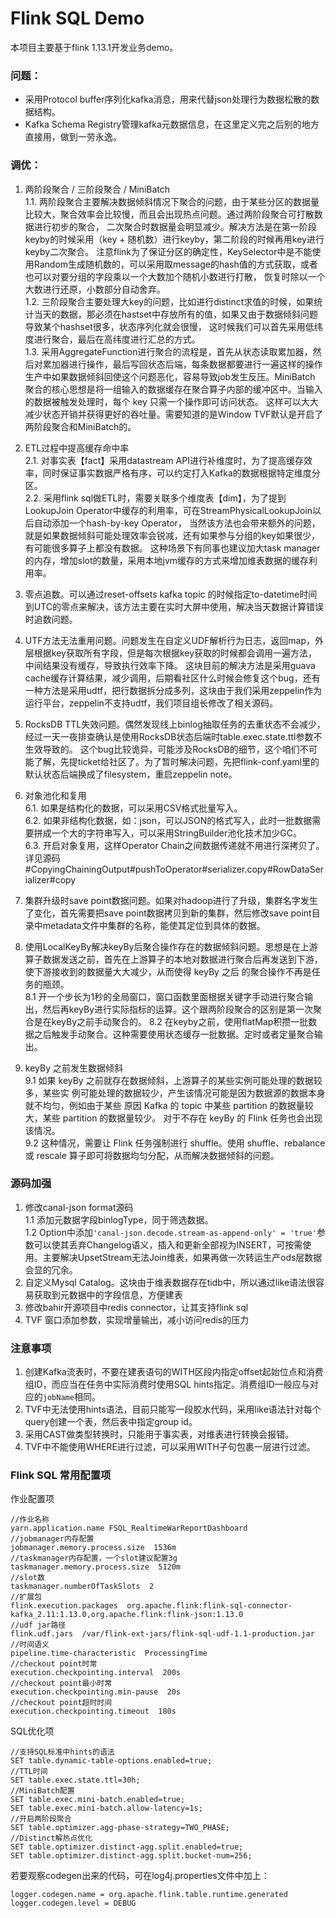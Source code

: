 # Flink SQL Demo

本项目主要基于flink 1.13.1开发业务demo。


### 问题：

- 采用Protocol buffer序列化kafka消息，用来代替json处理行为数据松散的数据结构。
- Kafka Schema Registry管理kafka元数据信息，在这里定义完之后别的地方直接用，做到一劳永逸。



### 调优： 
1. 两阶段聚合 / 三阶段聚合 / MiniBatch  
    1.1. 两阶段聚合主要解决数据倾斜情况下聚合的问题，由于某些分区的数据量比较大，聚合效率会比较慢，而且会出现热点问题。通过两阶段聚合可打散数据进行初步的聚合，
       二次聚合时数据量会明显减少。解决方法是在第一阶段keyby的时候采用（key + 随机数）进行keyby，第二阶段的时候再用key进行keyby二次聚合。
       注意flink为了保证分区的确定性，KeySelector中是不能使用Random生成随机数的，可以采用取message的hash值的方式获取，或者也可以对要分组的字段乘以一个大数加个随机小数进行打散，
       恢复时除以一个大数进行还原，小数部分自动舍弃。  
    1.2. 三阶段聚合主要处理大key的问题，比如进行distinct求值的时候，如果统计当天的数据，那必须在hastset中存放所有的值，如果又由于数据倾斜问题导致某个hashset很多，状态序列化就会很慢，
       这时候我们可以首先采用低纬度进行聚合，最后在高纬度进行汇总的方式。  
    1.3. 采用AggregateFunction进行聚合的流程是，首先从状态读取累加器，然后对累加器进行操作，最后写回状态后端，每条数据都要进行一遍这样的操作
       生产中如果数据倾斜回使这个问题恶化，容易导致job发生反压。MiniBatch 聚合的核心思想是将一组输入的数据缓存在聚合算子内部的缓冲区中。当输入的数据被触发处理时，每个 key 只需一个操作即可访问状态。
       这样可以大大减少状态开销并获得更好的吞吐量。需要知道的是Window TVF默认是开启了两阶段聚合和MiniBatch的。
   
2. ETL过程中提高缓存命中率  
    2.1. 对事实表【fact】采用datastream API进行补维度时，为了提高缓存效率，同时保证事实数据严格有序，可以约定打入Kafka的数据根据特定维度分区。  
    2.2. 采用flink sql做ETL时，需要关联多个维度表【dim】，为了提到LookupJoin Operator中缓存的利用率，可在StreamPhysicalLookupJoin以后自动添加一个hash-by-key Operator，
       当然该方法也会带来额外的问题，就是如果数据倾斜可能处理效率会锐减，还有如果参与分组的key如果很少，有可能很多算子上都没有数据。
       这种场景下有同事也建议加大task manager的内存，增加slot的数量，采用本地jvm缓存的方式来增加维表数据的缓存利用率。

3. 零点追数。可以通过reset-offsets kafka topic 的时候指定to-datetime时间到UTC的零点来解决，该方法主要在实时大屏中使用，解决当天数据计算错误时追数问题。
  
4. UTF方法无法重用问题。问题发生在自定义UDF解析行为日志，返回map，外层根据key获取所有字段，但是每次根据key获取的时候都会调用一遍方法，中间结果没有缓存，导致执行效率下降。
  这块目前的解决方法是采用guava cache缓存计算结果，减少调用，后期看社区什么时候会修复这个bug，还有一种方法是采用udtf，把行数据拆分成多列，这块由于我们采用zeppelin作为运行平台，zeppelin不支持udtf，我们项目组长修改了相关源码。

5. RocksDB TTL失效问题。偶然发现线上binlog抽取任务的去重状态不会减少，经过一天一夜排查确认是使用RocksDB状态后端时table.exec.state.ttl参数不生效导致的。
  这个bug比较诡异，可能涉及RocksDB的细节，这个咱们不可能了解，先提ticket给社区了。为了暂时解决问题，先把flink-conf.yaml里的默认状态后端换成了filesystem，重启zeppelin note。
  
6. 对象池化和复用  
    6.1. 如果是结构化的数据，可以采用CSV格式批量写入。  
    6.2. 如果非结构化数据，如：json，可以JSON的格式写入，此时一批数据需要拼成一个大的字符串写入，可以采用StringBuilder池化技术加少GC。  
    6.3. 开启对象复用，这样Operator Chain之间数据传递就不用进行深拷贝了。详见源码#CopyingChainingOutput#pushToOperator#serializer.copy#RowDataSerializer#copy

7. 集群升级时save point数据问题。如果对hadoop进行了升级，集群名字发生了变化，首先需要把save point数据拷贝到新的集群，然后修改save point目录中metadata文件中集群的名称，能使其定位到具体的数据。

8. 使用LocalKeyBy解决keyBy后聚合操作存在的数据倾斜问题。思想是在上游算子数据发送之前，首先在上游算子的本地对数据进行聚合后再发送到下游，使下游接收到的数据量大大减少，从而使得 keyBy 之后 的聚合操作不再是任务的瓶颈。  
   8.1 开一个步长为1秒的全局窗口，窗口函数里面根据关键字手动进行聚合输出，然后再keyBy进行实际指标的运算。这个跟两阶段聚合的区别是第一次聚合是在keyBy之前手动聚合的。
   8.2 在keyby之前，使用flatMap积攒一批数据之后触发手动聚合。这种需要使用状态缓存一批数据。定时或者定量聚合输出。
   
9. keyBy 之前发生数据倾斜  
   9.1 如果 keyBy 之前就存在数据倾斜，上游算子的某些实例可能处理的数据较多，某些实 例可能处理的数据较少，产生该情况可能是因为数据源的数据本身就不均匀，例如由于某些 原因 Kafka 的 topic 中某些 partition 的数据量较大，某些 partition 的数据量较少。 对于不存在 keyBy 的 Flink 任务也会出现该情况。  
   9.2 这种情况，需要让 Flink 任务强制进行 shuffle。使用 shuffle、rebalance 或 rescale 算子即可将数据均匀分配，从而解决数据倾斜的问题。

### 源码加强

1. 修改canal-json format源码  
   1.1 添加元数据字段binlogType，同于筛选数据。  
   1.2  Option中添加`'canal-json.decode.stream-as-append-only' = 'true'`参数可以使其丢弃Changelog语义，插入和更新全部视为INSERT，可按需使用。主要解决UpsetStream无法Join维表，如果再做一次转运生产ods层数据会显的冗余。
2. 自定义Mysql Catalog。这块由于维表数据存在tidb中，所以通过like语法很容易获取到元数据中的字段信息，方便建表  
3. 修改bahir开源项目中redis connector，让其支持flink sql  
4. TVF 窗口添加参数，实现增量输出，减小访问redis的压力

### 注意事项
1. 创建Kafka流表时，不要在建表语句的WITH区段内指定offset起始位点和消费组ID，而应当在任务中实际消费时使用SQL hints指定。消费组ID一般应与对应的`jobName`相同。
2. TVF中无法使用hints语法，目前只能写一段胶水代码，采用like语法针对每个query创建一个表，然后表中指定group id。
3. 采用CAST做类型转换时，只能用于事实表，对维表进行转换会报错。
4. TVF中不能使用WHERE进行过滤，可以采用WITH子句包裹一层进行过滤。

### Flink SQL 常用配置项
作业配置项  
```
//作业名称
yarn.application.name FSQL_RealtimeWarReportDashboard
//jobmanager内存配置
jobmanager.memory.process.size  1536m
//taskmanager内存配置，一个slot建议配置3g
taskmanager.memory.process.size  5120m
//slot数
taskmanager.numberOfTaskSlots  2
//扩展包
flink.execution.packages  org.apache.flink:flink-sql-connector-kafka_2.11:1.13.0,org.apache.flink:flink-json:1.13.0
//udf jar路径
flink.udf.jars  /var/flink-ext-jars/flink-sql-udf-1.1-production.jar
//时间语义
pipeline.time-characteristic  ProcessingTime
//checkout point时常
execution.checkpointing.interval  200s
//checkout point最小时常
execution.checkpointing.min-pause  20s
//checkout point超时时间
execution.checkpointing.timeout  180s
```
SQL优化项
```
//支持SQL标准中hints的语法
SET table.dynamic-table-options.enabled=true;
//TTL时间
SET table.exec.state.ttl=30h;
//MiniBatch配置
SET table.exec.mini-batch.enabled=true;
SET table.exec.mini-batch.allow-latency=1s;
//开启两阶段聚合
SET table.optimizer.agg-phase-strategy=TWO_PHASE;
//Distinct解热点优化
SET table.optimizer.distinct-agg.split.enabled=true;
SET table.optimizer.distinct-agg.split.bucket-num=256;
```
若要观察codegen出来的代码，可在log4j.properties文件中加上：
```
logger.codegen.name = org.apache.flink.table.runtime.generated
logger.codegen.level = DEBUG
```
